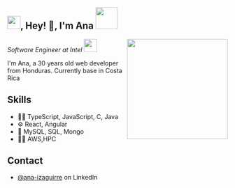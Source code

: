 <h2><img src="https://emojis.slackmojis.com/emojis/images/1531849430/4246/blob-sunglasses.gif?1531849430" width="30"/>, Hey! 👋, I'm Ana <img src="https://media.giphy.com/media/12oufCB0MyZ1Go/giphy.gif" width="50"></h2>
<img align='right' src="https://media.giphy.com/media/M9gbBd9nbDrOTu1Mqx/giphy.gif" width="230">
<p><em>Software Engineer at Intel
</a><img src="https://media.giphy.com/media/WUlplcMpOCEmTGBtBW/giphy.gif" width="30"> 
</em></p>

I'm Ana, a 30 years old web developer from Honduras.
Currently base in Costa Rica 


## Skills
- 👨‍💻 TypeScript, JavaScript, C, Java
- ⚙️ React, Angular
- 💽 MySQL, SQL, Mongo
- 👨‍💻 AWS,HPC

## Contact
- [@ana-izaguirre](https://www.linkedin.com/in/ana-izaguirre-096369128/) on LinkedIn
